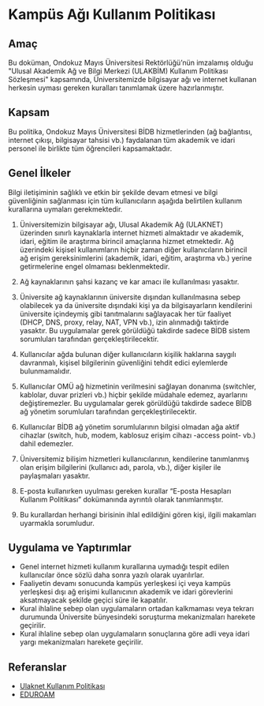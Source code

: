 Kampüs Ağı Kullanım Politikası
==============================

Amaç
----

Bu doküman, Ondokuz Mayıs Üniversitesi Rektörlüğü’nün imzalamış olduğu "Ulusal
Akademik Ağ ve Bilgi Merkezi (ULAKBİM) Kullanım Politikası Sözleşmesi"
kapsamında, Üniversitemizde bilgisayar ağı ve internet kullanan herkesin uyması
gereken kuralları tanımlamak üzere hazırlanmıştır.

Kapsam
-------

Bu politika, Ondokuz Mayıs Üniversitesi BİDB hizmetlerinden (ağ bağlantısı,
internet çıkışı, bilgisayar tahsisi vb.) faydalanan tüm akademik ve idari
personel ile birlikte tüm öğrencileri kapsamaktadır.

Genel İlkeler
-------------

Bilgi iletişiminin sağlıklı ve etkin bir şekilde devam etmesi ve bilgi
güvenliğinin sağlanması için tüm kullanıcıların aşağıda belirtilen kullanım
kurallarına uymaları gerekmektedir.

1. Üniversitemizin bilgisayar ağı, Ulusal Akademik Ağ (ULAKNET) üzerinden
   sınırlı kaynaklarla internet hizmeti almaktadır ve akademik, idari, eğitim
   ile araştırma birincil amaçlarına hizmet etmektedir. Ağ üzerindeki kişisel
   kullanımların hiçbir zaman diğer kullanıcıların birincil ağ erişim
   gereksinimlerini (akademik, idari, eğitim, araştırma vb.) yerine
   getirmelerine engel olmaması beklenmektedir.

1. Ağ kaynaklarının şahsi kazanç ve kar amacı ile kullanılması yasaktır.

1. Üniversite ağ kaynaklarının üniversite dışından kullanılmasına sebep
   olabilecek ya da üniversite dışındaki kişi ya da bilgisayarların kendilerini
   üniversite içindeymiş gibi tanıtmalarını sağlayacak her tür faaliyet (DHCP,
   DNS, proxy, relay, NAT, VPN vb.), izin alınmadığı taktirde yasaktır. Bu
   uygulamalar gerek görüldüğü takdirde sadece BİDB sistem sorumluları
   tarafından gerçekleştirilecektir.

1. Kullanıcılar ağda bulunan diğer kullanıcıların kişilik haklarına saygılı
   davranmalı, kişisel bilgilerinin güvenliğini tehdit edici eylemlerde
   bulunmamalıdır.

1. Kullanıcılar OMÜ ağ hizmetinin verilmesini sağlayan donanıma (switchler,
   kablolar, duvar prizleri vb.) hiçbir şekilde müdahale edemez, ayarlarını
   değiştiremezler. Bu uygulamalar gerek görüldüğü takdirde sadece BİDB ağ
   yönetim sorumluları tarafından gerçekleştirilecektir.

1. Kullanıcılar BİDB ağ yönetim sorumlularının bilgisi olmadan ağa aktif
   cihazlar (switch, hub, modem, kablosuz erişim cihazı -access point- vb.)
   dahil edemezler.

1. Üniversitemiz bilişim hizmetleri kullanıcılarının, kendilerine tanımlanmış
   olan erişim bilgilerini (kullanıcı adı, parola, vb.), diğer kişiler ile
   paylaşmaları yasaktır.

1. E-posta kullanırken uyulması gereken kurallar “E-posta Hesapları Kullanım
   Politikası” dokümanında ayrıntılı olarak tanımlanmıştır.

1. Bu kurallardan herhangi birisinin ihlal edildiğini gören kişi, ilgili
   makamları uyarmakla sorumludur.

Uygulama ve Yaptırımlar
-----------------------

- Genel internet hizmeti kullanım kurallarına uymadığı tespit edilen
  kullanıcılar önce sözlü daha sonra yazılı olarak uyarılırlar.
- Faaliyetin devamı sonucunda kampüs yerleşkesi içi veya kampüs yerleşkesi dışı
  ağ erişimi kullanıcının akademik ve idari görevlerini aksatmayacak şekilde
  geçici süre ile kapatılır.
- Kural ihlaline sebep olan uygulamaların ortadan kalkmaması veya tekrarı
  durumunda Üniversite bünyesindeki soruşturma mekanizmaları harekete geçirilir.
- Kural ihlaline sebep olan uygulamaların sonuçlarına göre adli veya idari yargı
  mekanizmaları harekete geçirilir.

Referanslar
-----------

- [Ulaknet Kullanım Politikası](http://ulakbim.tubitak.gov.tr/sites/images/Ulakbim/ukp-v2011.pdf)
- [EDUROAM](http://eduroam.omu.edu.tr/)
